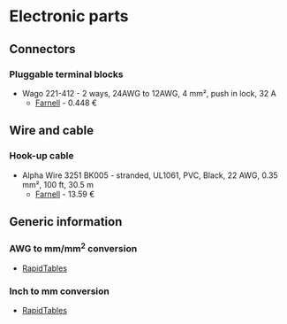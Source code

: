 # Electronic parts

## Connectors

### Pluggable terminal blocks

* Wago 221-412 - 2 ways, 24AWG to 12AWG, 4 mm², push in lock, 32 A
  * [Farnell](https://fr.farnell.com/en-FR/wago/221-412/terminal-block-pluggable-2pos/dp/2534732) - 0.448 €

## Wire and cable

### Hook-up cable

* Alpha Wire 3251 BK005 - stranded, UL1061, PVC, Black, 22 AWG, 0.35 mm², 100 ft, 30.5 m
  * [Farnell](https://fr.farnell.com/en-FR/alpha-wire/3251-bk005/wire-blk-22awg-7-30awg-30-5m/dp/2290780) - 13.59 €

## Generic information

### AWG to mm/mm<sup>2</sup> conversion

* [RapidTables](https://www.rapidtables.com/calc/wire/awg-to-mm.html)

### Inch to mm conversion

* [RapidTables](https://www.rapidtables.com/convert/length/inch-to-mm.html)